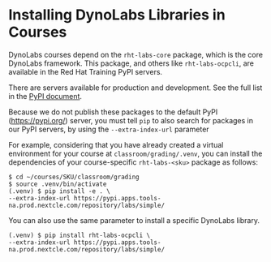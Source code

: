 # Installing DynoLabs Libraries in Courses

DynoLabs courses depend on the `rht-labs-core` package, which is the core DynoLabs framework.
This package, and others like `rht-labs-ocpcli`, are available in the Red Hat Training PyPI servers.

There are servers available for production and development.
See the full list in the [PyPI document](../../infrastructure/pypi.md).

Because we do not publish these packages to the default PyPI (https://pypi.org/) server, you must tell `pip` to also search for packages in our PyPI servers, by using the `--extra-index-url` parameter

For example, considering that you have already created a virtual environment for your course at `classroom/grading/.venv`, you can install the dependencies of your course-specific `rht-labs-<sku>` package as follows:

```console
$ cd ~/courses/SKU/classroom/grading
$ source .venv/bin/activate
(.venv) $ pip install -e . \
--extra-index-url https://pypi.apps.tools-na.prod.nextcle.com/repository/labs/simple/
```

You can also use the same parameter to install a specific DynoLabs library.

```console
(.venv) $ pip install rht-labs-ocpcli \
--extra-index-url https://pypi.apps.tools-na.prod.nextcle.com/repository/labs/simple/
```

